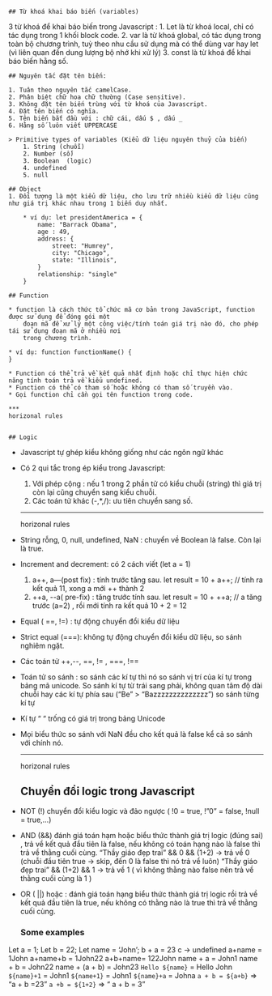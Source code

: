     ## Từ khoá khai báo biến (variables)

3 từ khoá để khai báo biến trong Javascript :
    1. Let là từ khoá local, chỉ có tác dụng trong 1 khối block code.
    2. var là từ khoá global, có tác dụng trong toàn bộ chương trình, tuỳ theo nhu cầu sử dụng mà có thể dùng var hay let (vì liên quan đến dung lượng bộ nhớ khi xử lý)
    3. const là từ khoá để khai báo biến hằng số.

    ## Nguyên tắc đặt tên biến:

    1. Tuân theo nguyên tắc camelCase.
    2. Phân biệt chữ hoa chữ thường (Case sensitive).
    3. Không đặt tên biến trùng với từ khoá của Javascript.
    4. Đặt tên biến có nghĩa.
    5. Tên biến bắt đầu với : chữ cái, dấu $ , dấu _
    6. Hằng số luôn viết UPPERCASE

    > Primitive types of variables (Kiểu dữ liệu nguyên thuỷ của biến)
        1. String (chuỗi)
        2. Number (số)
        3. Boolean  (logic)
        4. undefined
        5. null

    ## Object 
    1. Đối tượng là một kiểu dữ liệu, cho lưu trữ nhiều kiểu dữ liệu cũng như giá trị khác nhau trong 1 biến duy nhất.

        * ví dụ: let presidentAmerica = {
            name: "Barrack Obama",
            age : 49,
            address: {
                street: "Humrey",
                city: "Chicago",
                state: "Illinois",
            }
            relationship: "single"
        }

    ## Function

    * function là cách thức tổ chức mã cơ bản trong JavaScript, function được sử dụng để đóng gói một
        đoạn mã để xử lý một công việc/tính toán giá trị nào đó, cho phép tái sử dụng đoạn mã ở nhiều nơi
        trong chương trình.

    * ví dụ: function functionName() {
    }

    * Function có thể trả về kết quả nhất định hoặc chỉ thực hiện chức năng tính toán trả về kiểu undefined.
    * Function có thể có tham số hoặc không có tham số truyền vào.
    * Gọi function chỉ cần gọi tên function trong code.   

    ***
    horizonal rules                 


    ## Logic 

*	Javascript tự ghép kiểu không giống như các ngôn ngữ khác
*	Có 2 qui tắc trong ép kiểu trong Javascript:
    1.	Với phép cộng : nếu 1 trong 2 phần tử có kiểu chuỗi (string) thì giá trị còn lại cũng chuyển sang kiểu chuỗi.
    2.	Các toán tử khác (-,*,/): ưu tiên chuyển sang số.

    ***
    horizonal rules
 
 
*	String rỗng, 0, null, undefined, NaN : chuyển về Boolean là false. Còn lại là true.
 
*	Increment and decrement: có 2 cách viết (let a = 1)
    1.	a++, a—(post fix) : tính trước tăng sau. let result = 10 + a++; // tính ra kết quả 11, xong a mới ++ thành 2
    2.	++a, --a( pre-fix) : tăng trước tính sau. let result = 10 + ++a; // a tăng trước (a=2) , rồi mới tính ra kết quả 10 + 2 = 12 
 

*	Equal ( ==, !=) : tự động chuyển đổi kiểu dữ liệu
*	Strict equal (===): không tự động chuyển đổi kiểu dữ liệu, so sánh nghiêm ngặt.
*	Các toán tử ++,--, ==, != , ===, !== 
*	Toán tử so sánh : so sánh các kí tự thì nó so sánh vị trí của kí tự trong bảng mã unicode. So sánh kí tự từ trái sang phải, không quan tâm độ dài chuỗi hay các kí tự phía sau 
    (“Be” > “Bazzzzzzzzzzzzzz”) so sánh từng kí tự 
*	Kí tự “ “ trống có giá trị trong bảng Unicode
*	Mọi biểu thức so sánh với NaN đều cho kết quả là false kể cả
    so sánh với chính nó.

    ***
    horizonal rules


    ## Chuyển đổi logic trong Javascript

*	NOT (!) chuyển đổi kiểu logic và đảo ngược ( !0 = true, !”0” = false, !null = true,…)
*	AND (&&) đánh giá toán hạm hoặc biểu thức thành giá trị logic (đúng sai) , trả về kết quả đầu tiên là false, nếu không có toán hạng nào là false thì trả về thằng cuối cùng.
    “Thầy giáo đẹp trai” && 0 && (1+2) ->  trả về 0 (chuỗi đầu tiên true -> skip, đến 0 là false thì nó trả về luôn)
    “Thầy giáo đẹp trai” && (1+2) && 1 -> trả về 1 ( vì không thằng nào false nên trả về thằng cuối cùng là 1 )
*	OR ( ||) hoặc :  đánh giá toán hạng biểu thức thành giá trị logic rồi trả về kết quả đầu tiên là true, nếu không có thằng nào là true thì trả về thằng cuối cùng.

 
    
    ### Some examples

Let a = 1;
Let b = 22;
Let name = ‘John’;
	b + a = 23
	c -> undefined
	a+name = 1John
	a+name+b = 1John22
	a+b+name= 122John
	name + a = John1
	name + b = John22
	name + (a + b) = John23
	`Hello ${name}` = Hello John
`${name}+1` = John1
`${name+1}` = John1
`${name}+a` = Johna
`a + b = ${a+b}` => “a + b =23”
`a +b = ${1+2}` => “ a + b = 3”
